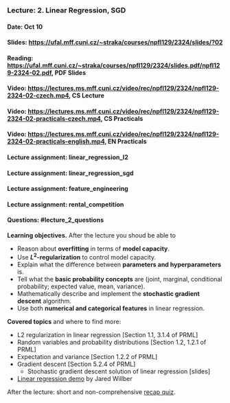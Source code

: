 ### Lecture: 2. Linear Regression, SGD
#### Date: Oct 10
#### Slides: https://ufal.mff.cuni.cz/~straka/courses/npfl129/2324/slides/?02
#### Reading: https://ufal.mff.cuni.cz/~straka/courses/npfl129/2324/slides.pdf/npfl129-2324-02.pdf, PDF Slides
#### Video: https://lectures.ms.mff.cuni.cz/video/rec/npfl129/2324/npfl129-2324-02-czech.mp4, CS Lecture
#### Video: https://lectures.ms.mff.cuni.cz/video/rec/npfl129/2324/npfl129-2324-02-practicals-czech.mp4, CS Practicals
#### Video: https://lectures.ms.mff.cuni.cz/video/rec/npfl129/2324/npfl129-2324-02-practicals-english.mp4, EN Practicals
#### Lecture assignment: linear_regression_l2
#### Lecture assignment: linear_regression_sgd
#### Lecture assignment: feature_engineering
#### Lecture assignment: rental_competition
#### Questions: #lecture_2_questions

**Learning objectives.** After the lecture you shoud be able to

- Reason about **overfitting** in terms of **model capacity**.
- Use **$L^2$-regularization** to control model capacity.
- Explain what the difference between **parameters and hyperparameters** is.
- Tell what the **basic probability concepts** are (joint, marginal,
  conditional probability; expected value, mean, variance).
- Mathematically describe and implement the **stochastic gradient descent**
  algorithm.
- Use both **numerical and categorical features** in linear regression.

**Covered topics** and where to find more:

- L2 regularization in linear regression [Section 1.1, 3.1.4 of PRML]
- Random variables and probability distributions [Section 1.2, 1.2.1 of PRML]
- Expectation and variance [Section 1.2.2 of PRML]
- Gradient descent [Section 5.2.4 of PRML]
  - Stochastic gradient descent solution of linear regression [slides]
- [Linear regression demo](https://mlu-explain.github.io/linear-regression) by Jared Willber

After the lecture: short and non-comprehensive [recap quiz](http://quest.ms.mff.cuni.cz/class-quiz/quiz/ml_intro_lect02).
